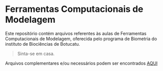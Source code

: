 # Ferramentas Computacionais de Modelagem

Este repositório contém arquivos referentes às aulas de Ferramentas Computacionais de Modelagem, oferecida pelo programa de Biometria do instituto de Biociências de Botucatu.

> Sinta-se em casa.

Arquivos complementares e/ou necessários podem ser encontrados [AQUI](https://drive.google.com/drive/folders/1bIwIJI9bL_jtL0xX9pLCiKQ5XvaDQ7Lq?usp=share_link)